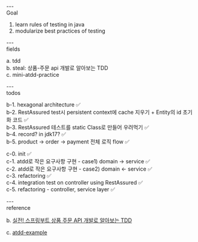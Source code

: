 ---\
Goal


1. learn rules of testing in java
2. modularize best practices of testing




---\
fields


a. tdd\
b. steal: 상품-주문 api 개발로 알아보는 TDD\
c. mini-atdd-practice



---\
todos


b-1. hexagonal architecture :white_check_mark:\
b-2. RestAssured test시 persistent context에 cache 지우기 + Entity의 id 초기화 코드 :white_check_mark:\
b-3. RestAssured 테스트를 static Class로 만들어 우려먹기 :white_check_mark:\
b-4. record? in jdk17? :white_check_mark:\
b-5. product -> order -> payment 전체 로직 flow :white_check_mark:

c-0. init :white_check_mark:\
c-1. atdd로 작은 요구사항 구현 - case1) domain -> service :white_check_mark:\
c-2. atdd로 작은 요구사항 구현 - case2) domain <- service :white_check_mark:\
c-3. refactoring :white_check_mark:\
c-4. integration test on controller using RestAssured :white_check_mark:\
c-5. refactoring - controller, service layer :white_check_mark:



---\
reference


b. [실전! 스프링부트 상품 주문 API 개발로 알아보는 TDD](https://github.com/ejoongseok/product-order-service)

c. [atdd-example](https://github.com/msbaek/atdd-example)
